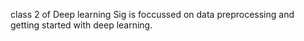 class 2 of Deep learning Sig is foccussed on data preprocessing and getting started with deep learning.
